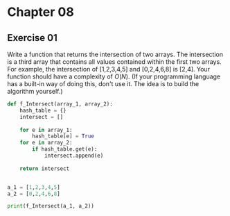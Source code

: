 # Chapter 08

## Exercise 01

Write a function that returns the intersection of two arrays. The intersection is a third array that contains all values contained within the first two arrays. For example, the intersection of [1,2,3,4,5] and [0,2,4,6,8] is [2,4]. Your function should have a complexity of $O(N)$. (If your programming language has a built-in way of doing this, don't use it. The idea is to build the algorithm yourself.)

```python
def f_Intersect(array_1, array_2):
    hash_table = {}
    intersect = []
    
    for e in array_1:
        hash_table[e] = True
    for e in array_2:
        if hash_table.get(e):
            intersect.append(e)
    
    return intersect


a_1 = [1,2,3,4,5]
a_2 = [0,2,4,6,8]

print(f_Intersect(a_1, a_2))
```
